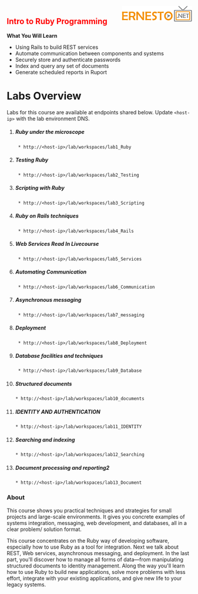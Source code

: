 <img align="right" src="./logo.png">

<h2><span style="color:red;">Intro to Ruby Programming</span></h2>


**What You Will Learn**

-   Using Rails to build REST services
-   Automate communication between components and systems
-   Securely store and authenticate passwords
-   Index and query any set of documents
-   Generate scheduled reports in Ruport


Labs Overview
==============

Labs for this course are available at endpoints shared below. Update `<host-ip>` with the lab environment DNS.

1. ##### Ruby under the microscope
		* http://<host-ip>/lab/workspaces/lab1_Ruby
2. ##### Testing Ruby
		* http://<host-ip>/lab/workspaces/lab2_Testing
3. ##### Scripting with Ruby
		* http://<host-ip>/lab/workspaces/lab3_Scripting
4. ##### Ruby on Rails techniques
		* http://<host-ip>/lab/workspaces/lab4_Rails
5. ##### Web Services Read In Livecourse
		* http://<host-ip>/lab/workspaces/lab5_Services
6. ##### Automating Communication
		* http://<host-ip>/lab/workspaces/lab6_Communication
7. #####  Asynchronous messaging
		* http://<host-ip>/lab/workspaces/lab7_messaging
8. ##### Deployment
		* http://<host-ip>/lab/workspaces/lab8_Deployment
9. ##### Database facilities and techniques
		* http://<host-ip>/lab/workspaces/lab9_Database
10. ##### Structured documents
		* http://<host-ip>/lab/workspaces/lab10_documents
11. ##### IDENTITY AND AUTHENTICATION
		* http://<host-ip>/lab/workspaces/lab11_IDENTITY
12. ##### Searching and indexing
		* http://<host-ip>/lab/workspaces/lab12_Searching
13. ##### Document processing and reporting2
		* http://<host-ip>/lab/workspaces/lab13_Document


### About

This course shows you practical techniques and strategies for small projects
and large-scale environments. It gives you
concrete examples of systems integration, messaging, web development,
and databases, all in a clear problem/ solution format.

This course concentrates on the Ruby way of developing software,
especially how to use Ruby as a tool for integration. Next we talk about
REST, Web services, asynchronous messaging, and deployment. In the last
part, you'll discover how to manage all forms of data—from manipulating
structured documents to identity management. Along the way you'll learn
how to use Ruby to build new applications, solve more problems with less
effort, integrate with your existing applications, and give new life to
your legacy systems.